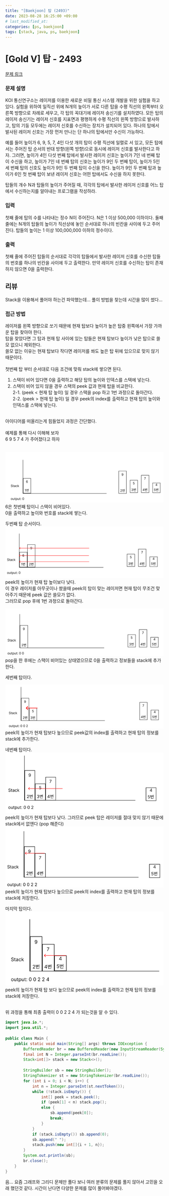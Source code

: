 ```yaml
---
title: "[Baekjoon] 탑 (2493)"
date: 2023-08-28 16:25:00 +09:00 
# last_modified_at:
categories: [ps, baekjoon]
tags: [stack, java, ps, baekjoon]
---
```


# [Gold V] 탑 - 2493 

[문제 링크](https://www.acmicpc.net/problem/2493) 

### 문제 설명

<p>KOI 통신연구소는 레이저를 이용한 새로운 비밀 통신 시스템 개발을 위한 실험을 하고 있다. 실험을 위하여 일직선 위에 N개의 높이가 서로 다른 탑을 수평 직선의 왼쪽부터 오른쪽 방향으로 차례로 세우고, 각 탑의 꼭대기에 레이저 송신기를 설치하였다. 모든 탑의 레이저 송신기는 레이저 신호를 지표면과 평행하게 수평 직선의 왼쪽 방향으로 발사하고, 탑의 기둥 모두에는 레이저 신호를 수신하는 장치가 설치되어 있다. 하나의 탑에서 발사된 레이저 신호는 가장 먼저 만나는 단 하나의 탑에서만 수신이 가능하다. </p>

<p>예를 들어 높이가 6, 9, 5, 7, 4인 다섯 개의 탑이 수평 직선에 일렬로 서 있고, 모든 탑에서는 주어진 탑 순서의 반대 방향(왼쪽 방향)으로 동시에 레이저 신호를 발사한다고 하자. 그러면, 높이가 4인 다섯 번째 탑에서 발사한 레이저 신호는 높이가 7인 네 번째 탑이 수신을 하고, 높이가 7인 네 번째 탑의 신호는 높이가 9인 두 번째 탑이, 높이가 5인 세 번째 탑의 신호도 높이가 9인 두 번째 탑이 수신을 한다. 높이가 9인 두 번째 탑과 높이가 6인 첫 번째 탑이 보낸 레이저 신호는 어떤 탑에서도 수신을 하지 못한다.</p>

<p>탑들의 개수 N과 탑들의 높이가 주어질 때, 각각의 탑에서 발사한 레이저 신호를 어느 탑에서 수신하는지를 알아내는 프로그램을 작성하라. </p>

### 입력 

 <p>첫째 줄에 탑의 수를 나타내는 정수 N이 주어진다. N은 1 이상 500,000 이하이다. 둘째 줄에는 N개의 탑들의 높이가 직선상에 놓인 순서대로 하나의 빈칸을 사이에 두고 주어진다. 탑들의 높이는 1 이상 100,000,000 이하의 정수이다.</p>

### 출력 

 <p>첫째 줄에 주어진 탑들의 순서대로 각각의 탑들에서 발사한 레이저 신호를 수신한 탑들의 번호를 하나의 빈칸을 사이에 두고 출력한다. 만약 레이저 신호를 수신하는 탑이 존재하지 않으면 0을 출력한다.</p>


## 리뷰
Stack을 이용해서 풀어야 하는건 파악했는데... 풀이 방법을 찾는데 시간을 많이 썼다... <br>

### 접근 방법
레이저를 왼쪽 방향으로 쏘기 때문에 현재 탑보다 높이가 높은 탑중 왼쪽에서 가장 가까운 탑을 찾아야 한다. <br>
탑을 찾았다면 그 탑과 현재 탑 사이에 있는 탑들은 현재 탑보다 높이가 낮은 탑으로 쓸모 없으니 제외한다.<br>
쓸모 없는 이유는 현재 탑보다 작다면 레이저를 쏴도 높은 탑 뒤에 있으므로 맞지 않기 때문이다.<br>
<br>
첫번째 탑 부터 순서대로 다음 조건에 맞춰 stack에 쌓으면 된다. <br>
1. 스택이 비어 있다면 0을 출력하고 해당 탑의 높이와 인덱스를 스택에 넣는다. <br>
2. 스택이 비어 있지 않을 경우 스택의 peek 값과 현재 탑을 비교한다.<br>
 2-1. (peek \<  현재 탑 높이) 일 경우 스택을 pop 하고 1번 과정으로 돌아간다.<br>
 2-2. (peek \> 현재 탑 높이) 일 경우 peek의 index를 출력하고 현재 탑의 높이와 인덱스를 스택에 넣는다.

<br>
아이디어를 떠올리는게 힘들었지 과정은 간단했다. <br>
<br>
예제를 통해 다시 이해해 보자<br>
6 9 5 7 4 가 주어졌다고 하자 <br>
<br>

![1.png](/assets/img/2023-08-28-baekjoon-2493/1.png)<br>
6은 첫번째 탑이니 스택이 비어있다. <br>
0을 출력하고 높이와 번호를 stack에 쌓는다.<br>

두번째 탑 순서이다.<br>
![2.png](/assets/img/2023-08-28-baekjoon-2493/2.png)<br>
peek의 높이가 현재 탑 높이보다 낮다. <br>
이 경우 레이저를 아무곳이나 쐈을때 peek의 탑이 맞는 레이저면 현재 탑이 무조건 맞아주기 때문에 peek 값은 쓸모가 없다.<br>
그러므로 pop 후에 1번 과정으로 돌아간다.<br>

![3.png](/assets/img/2023-08-28-baekjoon-2493/3.png)<br>
pop을 한 후에는 스택이 비어있는 상태였으므로 0을 출력하고 정보들을 stack에 추가한다.<br>

세번째 탑이다. <br>

![4.png](/assets/img/2023-08-28-baekjoon-2493/4.png)<br>
peek의 높이가 현재 탑보다 높으므로 peek값의 index를 출력하고 현재 탑의 정보를 stack에 추가한다.<br>

네번째 탑이다. <br>
![5.png](/assets/img/2023-08-28-baekjoon-2493/5.png)<br>
peek의 높이가 현재 탑보다 낮다. 그러므로 peek 탑은 레이저를 절대 맞지 않기 때문에 stack에서 없앤다 (pop 해준다)<br>
![6.png](/assets/img/2023-08-28-baekjoon-2493/6.png)<br>
peek의 높이가 현재 탑보다 높으므로 peek의 index를 출력하고 현재 탑의 정보를 stack에 저장한다.<br>

마지막 탑이다. <br>
![7.png](/assets/img/2023-08-28-baekjoon-2493/7.png)<br>
peek의 높이가 현재 탑 보다 높으므로 peek의 index를 출력하고 현재 탑의 정보를 stack에 저장한다. <br>

<br>
위 과정을 통해 최종 출력이 0 0 2 2 4 가 되는것을 알 수 있다.

```java
import java.io.*;
import java.util.*;

public class Main {
    public static void main(String[] args) throws IOException {
        BufferedReader br = new BufferedReader(new InputStreamReader(System.in));
        final int N = Integer.parseInt(br.readLine());
        Stack<int[]> stack = new Stack<>();

        StringBuilder sb = new StringBuilder();
        StringTokenizer st = new StringTokenizer(br.readLine());
        for (int i = 0; i < N; i++) {
            int n = Integer.parseInt(st.nextToken());
            while (!stack.isEmpty()) {
                int[] peek = stack.peek();
                if (peek[1] < n) stack.pop();
                else {
                    sb.append(peek[0]);
                    break;
                }
            }
            if (stack.isEmpty()) sb.append(0);
            sb.append(" ");
            stack.push(new int[]{i + 1, n});
        }
        System.out.println(sb);
        br.close();
    }
}
```
음... 요즘 그래프와 그리디 문제만 풀다 보니 여러 분류의 문제를 풀지 않아서 고민을 오래 했던것 같다. 시간이 난다면 다양한 문제를 많이 풀어봐야겠다. 